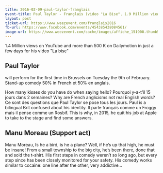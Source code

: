 ```yaml
---
title: 2016-02-09-paul-taylor-franglais
event-title: Paul Taylor - Franglais (video "La Bise", 1.9 Million views in one week)
layout: post
ticket-url: https://www.weezevent.com/franglais2016
fb-url: https://www.facebook.com/events/454385438084561/
image-url: https://www.weezevent.com/cache/images/affiche_151900.thumb53700.1452763903.png
---
```


1.4 Million views on YouTube and more than 500 K on Dailymotion in just a few days for his video "La bise"

## Paul Taylor
will perform for the first time in Brussels on Tuesday the 9th of February. Stand-up comedy 50% in French et 50% en anglais. 

How many kisses do you have do when saying hello? Pourquoi y-a-t’il 15 jours dans 2 semaines? Why are French anglicisms not real English words? Ce sont des questions que Paul Taylor se pose tous les jours. Paul is a bilingual Brit confused about his identity. Il parle français comme un Froggy mais il pense comme un Rosbif. This is why, in 2015, he quit his job at Apple to take to the stage and find some answers.

## Manu Moreau (Support act) 

Manu Moreau, Is he a bird, is he a plane? Well, if he’s up that high, he must be insane! From a small township to the big city, he’s been there, done that and sold the t-shirt. His first steps in comedy weren’t so long ago, but every step since has been closely monitored for your safety. His comedy works similar to cocaine: one line after the other, very addictive...